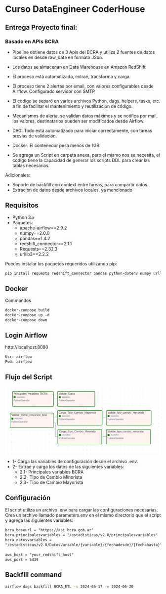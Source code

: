 # Curso DataEngineer CoderHouse

## Entrega Proyecto final:

### Basado en APIs BCRA

- Pipeline obtiene datos de 3 Apis del BCRA y utiliza 2 fuentes de datos locales en desde raw_data en formato JSon.

- Los datos se almacenan en Data Warehouse en Amazon RedShift

- El proceso está automatizado, extraé, transforma y carga.

- El proceso tiene 2 alertas por email, con valores configurables desde Airflow. Configurado servidor con SMTP

- El codigo se separó en varios archivos Python, dags, helpers, tasks, etc. a fin de facilitar el mantenimiento y reutilización de código.

- Mecanismos de alerta, se validan datos máximos y se notifica por mail, los valores, destinatarios pueden ser modificados desde Airflow.

- DAG: Todo está automatizado para iniciar correctamente, con tareas previas de validación.

- Docker: El contenedor pesa menos de 1GB

- Se agrega un Script en carpeta anexa, pero el mismo nos se necesita, el codigo tiene la capacidad de generar los scripts DDL para crear las tablas necesarias.

Adicionales:
- Soporte de backfill con context entre tareas, para compartir datos.
- Extración de datos desde archivos locales, ya mencionado

## Requisitos

- Python 3.x
- Paquetes:
  - apache-airflow==2.9.2
  - numpy==2.0.0
  - pandas==1.4.2
  - redshift_connector==2.1.1
  - Requests==2.32.3
  - urllib3==2.2.2

Puedes instalar los paquetes requeridos utilizando pip:

```sh
pip install requests redshift_connector pandas python-dotenv numpy urllib3
```

## Docker
Commandos
```
docker-compose build
docker-compose up -d
docker-compose down
```

## Login Airflow
http://localhost:8080
```
Usr: airflow
Pwd: airflow
```

## Flujo del Script

![Graph](https://github.com/oisnardi/CursoDataEngineer/blob/main/images/Graph.jpg?raw=true "Graph")

- 1- Carga las variables de configuración desde el archivo .env.
- 2- Extrae y carga los datos de las siguientes variables:
  - 2.1- Principales variables BCRA
  - 2.2- Tipo de Cambio Minorista
  - 2.3- Tipo de Cambio Mayorista



## Configuración
El script utiliza un archivo .env para cargar las configuraciones necesarias. Crea un archivo llamado parameters.env en el mismo directorio que el script y agrega las siguientes variables:

```
bcra_baseurl = "https://api.bcra.gob.ar"
bcra_principalesvariables = "/estadisticas/v2.0/principalesvariables"
bcra_datosvariables = "/estadisticas/v2.0/DatosVariable/{variable}/{fechadesde}/{fechahasta}"

aws_host = "your_redshift_host"
aws_port = 5439
```

## Backfill command
``` bash
airflow dags backfill BCRA_ETL -s 2024-06-17 -e 2024-06-20
```